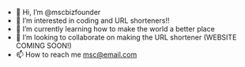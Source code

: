 - 👋 Hi, I’m @mscbizfounder
- 👀 I’m interested in coding and URL shorteners!!
- 🌱 I’m currently learning how to make the world a better place
- 💞️ I’m looking to collaborate on making the URL shortener (WEBSITE COMING SOON!)
- 📫 How to reach me msc@email.com

<!---
mscbizfounder/mscbizfounder is a ✨ special ✨ repository because its `README.md` (this file) appears on your GitHub profile.
You can click the Preview link to take a look at your changes.
--->
